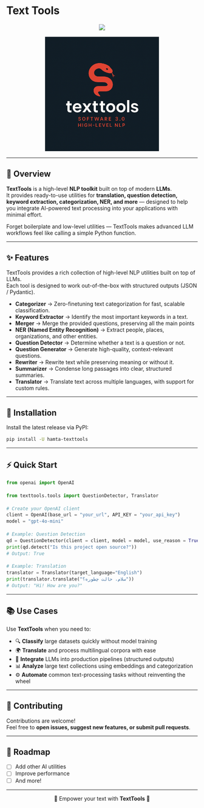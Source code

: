 # Text Tools

<p align="center">
  <img src="https://img.shields.io/badge/TextTools-Python%20Text%20Processing-black?style=for-the-badge&logo=python&logoColor=white">
</p>


<p align="center">
  <img src="files/logo.png" alt="Preview" width="300" height="300">
</p>

---

## 📌 Overview

**TextTools** is a high-level **NLP toolkit** built on top of modern **LLMs**.  
It provides ready-to-use utilities for **translation, question detection, keyword extraction, categorization, NER, and more** — designed to help you integrate AI-powered text processing into your applications with minimal effort.

Forget boilerplate and low-level utilities — TextTools makes advanced LLM workflows feel like calling a simple Python function.

---

## ✨ Features

TextTools provides a rich collection of high-level NLP utilities built on top of LLMs.  
Each tool is designed to work out-of-the-box with structured outputs (JSON / Pydantic).

- **Categorizer** → Zero-finetuning text categorization for fast, scalable classification.  
- **Keyword Extractor** → Identify the most important keywords in a text.  
- **Merger** → Merge the provided questions, preserving all the main points 
- **NER (Named Entity Recognition)** → Extract people, places, organizations, and other entities.  
- **Question Detector** → Determine whether a text is a question or not.  
- **Question Generator** → Generate high-quality, context-relevant questions.
- **Rewriter** → Rewrite text while preserving meaning or without it.
- **Summarizer** → Condense long passages into clear, structured summaries. 
- **Translator** → Translate text across multiple languages, with support for custom rules.


---

## 🚀 Installation

Install the latest release via PyPI:

```bash
pip install -U hamta-texttools
```

---

## ⚡ Quick Start

```python
from openai import OpenAI

from texttools.tools import QuestionDetector, Translator

# Create your OpenAI client
client = OpenAI(base_url = "your_url", API_KEY = "your_api_key")
model = "gpt-4o-mini"

# Example: Question Detection
qd = QuestionDetector(client = client, model = model, use_reason = True)
print(qd.detect("Is this project open source?"))
# Output: True

# Example: Translation
translator = Translator(target_language="English")
print(translator.translate("سلام، حالت چطوره؟"))
# Output: "Hi! How are you?"
```

---

## 📚 Use Cases

Use **TextTools** when you need to:

- 🔍 **Classify** large datasets quickly without model training  
- 🌍 **Translate** and process multilingual corpora with ease  
- 🧩 **Integrate** LLMs into production pipelines (structured outputs)  
- 📊 **Analyze** large text collections using embeddings and categorization  
- ⚙️ **Automate** common text-processing tasks without reinventing the wheel  

---

## 🤝 Contributing

Contributions are welcome!  
Feel free to **open issues, suggest new features, or submit pull requests**.  

---

## 📌 Roadmap

- [ ] Add other AI utilities   
- [ ] Improve performance  
- [ ] And more!

---

<p align="center">🚀 Empower your text with <b>TextTools</b> 🚀</p>
